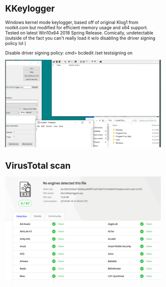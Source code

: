 # KKeylogger

Windows kernel mode keylogger, based off of original Klog1 from rootkit.com 
but modified for efficient memory usage and x64 support.  Tested on latest
Win10x64 2018 Spring Release.   Comically, undetectable (outside of the fact
you can't really load it w/o disabling the driver signing policy lol )

Disable driver signing policy:  cmd> bcdedit /set testsigning on 


![Alt Text](demo.gif)


# VirusTotal scan
![](VirusTotal%20Scan.PNG)
